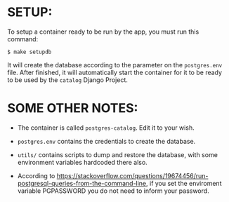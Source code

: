 # SETUP:

To setup a container ready to be run by the app, you must run this command:

```
$ make setupdb
```

It will create the database according to the parameter on the `postgres.env` file.
After finished, it will automatically start the container for it to be ready to be used
by the `catalog` Django Project.


# SOME OTHER NOTES:

- The container is called `postgres-catalog`. Edit it to your wish.

- `postgres.env` contains the credentials to create the database.

- `utils/` contains scripts to dump and restore the database, with some
  environment variables hardcoded there also.

- According to
  https://stackoverflow.com/questions/19674456/run-postgresql-queries-from-the-command-line,
if you set the enviroment variable PGPASSWORD you do not need to inform your
password.

